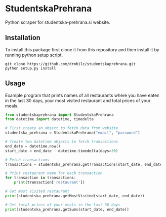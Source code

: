 # StudentskaPrehrana
Python scraper for studentska-prehrana.si website.

## Installation
To install this package first clone it from this repository and then install it by running python setup script.
```
git clone https://github.com/drobilc/studentskaprehrana.git
python setup.py install
```

## Usage
Example program that prints names of all restaurants where you have eaten in the last 30 days, your most visited restaurant and total prices of your meals.
```python
from studentskaprehrana import StudentskaPrehrana
from datetime import datetime, timedelta

# First create an object to fetch data from website
studentska_prehrana = StudentskaPrehrana("email", "password")

# Create two datetime objects to fetch transactions
end_date = datetime.now()
start_date = end_date - datetime.timedelta(days=30)

# Fetch transactions
transactions = studentska_prehrana.getTransactions(start_date, end_date)

# Print restaurant name for each transaction
for transaction in transactions:
	print(transaction['restaurant'])

# Get most visited restaurant
print(studentska_prehrana.getMostVisited(start_date, end_date))

# Get total prices of your meals in the last 30 days
print(studentska_prehrana.getSums(start_date, end_date))
```